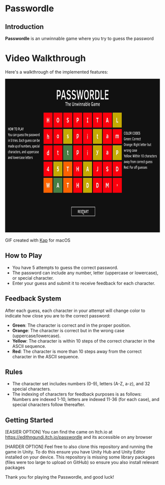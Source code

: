 # Passwordle

## Introduction
**Passwordle** is an unwinnable game where you try to guess the password

# Video Walkthrough
Here's a walkthrough of the implemented features:

<img src='https://raw.githubusercontent.com/edithngundi/Passwordle/main/passwordle.gif' title='Video Walkthrough' width='1000' height='500' alt='Video Walkthrough' />

GIF created with [Kap](https://getkap.co/) for macOS

## How to Play
- You have 5 attempts to guess the correct password.
- The password can include any number, letter (uppercase or lowercase), or special character.
- Enter your guess and submit it to receive feedback for each character.

## Feedback System
After each guess, each character in your attempt will change color to indicate how close you are to the correct password:
- **Green**: The character is correct and in the proper position.
- **Orange**: The character is correct but in the wrong case (uppercase/lowercase).
- **Yellow**: The character is within 10 steps of the correct character in the ASCII sequence.
- **Red**: The character is more than 10 steps away from the correct character in the ASCII sequence.

## Rules
- The character set includes numbers (0-9), letters (A-Z, a-z), and 32 special characters.
- The indexing of characters for feedback purposes is as follows: Numbers are indexed 1-10, letters are indexed 11-36 (for each case), and special characters follow thereafter.

## Getting Started
[EASIER OPTION] You can find the came on Itch.io at https://edithngundi.itch.io/passwordle and its accessible on any browser

[HARDER OPTION] Feel free to also clone this repository and running the game in Unity. To do this ensure you have Unity Hub and Unity Editor installed on your device. This repository is missing some library packages (files were too large to upload on GitHub) so ensure you also install relevant packages

Thank you for playing the Passwordle, and good luck!